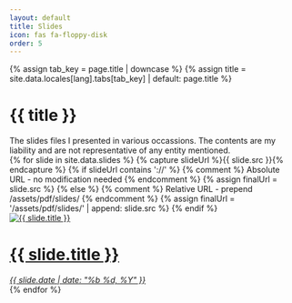 ```yaml
---
layout: default
title: Slides
icon: fas fa-floppy-disk
order: 5
---
```


<div class="row">
    <div id="core-wrapper" class="col-12 col-lg-11 col-xl-9 pe-xl-4">
        <div class="post {{ padding | strip }} px-md-2">
            {% assign tab_key = page.title | downcase %}
            {% assign title = site.data.locales[lang].tabs[tab_key] | default: page.title %}
            <h1 class="dynamic-title">
            {{ title }}
            </h1>
            The slides files I presented in various occassions. The contents are my liability and are not representative of any entity mentioned.
            <div id="gallery">
                {% for slide in site.data.slides %}
                    {% capture slideUrl %}{{ slide.src }}{% endcapture %}
                    {% if slideUrl contains '://' %}
                        {% comment %} Absolute URL - no modification needed {% endcomment %}
                        {% assign finalUrl = slide.src %}
                    {% else %}
                        {% comment %} Relative URL - prepend /assets/pdf/slides/ {% endcomment %}
                        {% assign finalUrl = '/assets/pdf/slides/' | append: slide.src %}
                    {% endif %}
                    <a class="gallery-item" href="{{ finalUrl }}" target="_blank">
                        <div class="gallery-preview">
                            <img class="cover" src="/assets/img/slides_cover/{{ slide.cover | relative_url }}" alt="{{ slide.title }}" loading="lazy" />
                            <h1 class="gallery-item-title">{{ slide.title }}</h1>
                            <em>{{ slide.date | date: "%b %d, %Y" }}</em>
                        </div>
                    </a>
                {% endfor %}
            </div>
        </div>
    </div>
</div>
